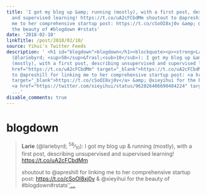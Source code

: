 ```yaml
---
title: 'I got my blog up &amp; running (mostly), with a first post, describing unsupervised
  and supervised learning! https://t.co/uA2cFCbdMm shoutout to @apreshill for linking
  me to her comprehensive startup post: https://t.co/cSoOI8xj0v &amp; @xieyihui for
  the beauty of #blogdown #rstats'
date: '2018-02-10'
linkTitle: /post/2018/02/10/
source: Yihui's Twitter Feeds
description: ' <h1 id="blogdown">blogdown</h1><blockquote><p><strong>Larie</strong>
  (@lariebyrd; <sup>58</sup>&frasl;<sub>10</sub>): I got my blog up &amp; running
  (mostly), with a first post, describing unsupervised and supervised learning! <a
  href="https://t.co/uA2cFCbdMm" target="_blank">https://t.co/uA2cFCbdMm</a></p><p>shoutout
  to @apreshill for linking me to her comprehensive startup post: <a href="https://t.co/cSoOI8xj0v"
  target="_blank">https://t.co/cSoOI8xj0v</a> &amp; @xieyihui for the beauty of #blogdown#rstats
  <a href="https://twitter.com/xieyihui/status/962026406690484224" target="_blank">&#861
  ...'
disable_comments: true
---
```

 <h1 id="blogdown">blogdown</h1><blockquote><p><strong>Larie</strong> (@lariebyrd; <sup>58</sup>&frasl;<sub>10</sub>): I got my blog up &amp; running (mostly), with a first post, describing unsupervised and supervised learning! <a href="https://t.co/uA2cFCbdMm" target="_blank">https://t.co/uA2cFCbdMm</a></p><p>shoutout to @apreshill for linking me to her comprehensive startup post: <a href="https://t.co/cSoOI8xj0v" target="_blank">https://t.co/cSoOI8xj0v</a> &amp; @xieyihui for the beauty of #blogdown#rstats <a href="https://twitter.com/xieyihui/status/962026406690484224" target="_blank">&#861 ...